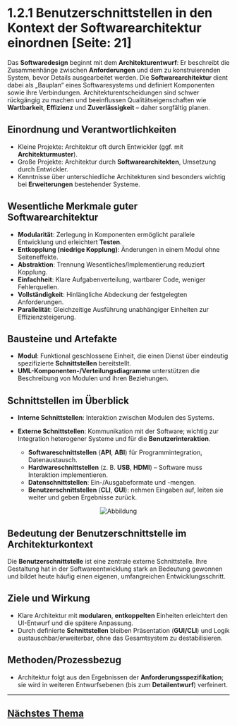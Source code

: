 # 1.2.1 Benutzerschnittstellen in den Kontext der Softwarearchitektur einordnen [Seite: 21]

Das **Softwaredesign** beginnt mit dem **Architekturentwurf**: Er beschreibt die Zusammenhänge zwischen **Anforderungen** und dem zu konstruierenden System, bevor Details ausgearbeitet werden. Die **Softwarearchitektur** dient dabei als „Bauplan“ eines Softwaresystems und definiert Komponenten sowie ihre Verbindungen. Architekturentscheidungen sind schwer rückgängig zu machen und beeinflussen Qualitätseigenschaften wie **Wartbarkeit**, **Effizienz** und **Zuverlässigkeit** – daher sorgfältig planen.

## Einordnung und Verantwortlichkeiten

* Kleine Projekte: Architektur oft durch Entwickler (ggf. mit **Architekturmuster**).
* Große Projekte: Architektur durch **Softwarearchitekten**, Umsetzung durch Entwickler.
* Kenntnisse über unterschiedliche Architekturen sind besonders wichtig bei **Erweiterungen** bestehender Systeme. 

## Wesentliche Merkmale guter Softwarearchitektur

* **Modularität**: Zerlegung in Komponenten ermöglicht parallele Entwicklung und erleichtert **Testen**.
* **Entkopplung (niedrige Kopplung)**: Änderungen in einem Modul ohne Seiteneffekte.
* **Abstraktion**: Trennung Wesentliches/Implementierung reduziert Kopplung.
* **Einfachheit**: Klare Aufgabenverteilung, wartbarer Code, weniger Fehlerquellen.
* **Vollständigkeit**: Hinlängliche Abdeckung der festgelegten Anforderungen.
* **Parallelität**: Gleichzeitige Ausführung unabhängiger Einheiten zur Effizienzsteigerung.

## Bausteine und Artefakte

* **Modul**: Funktional geschlossene Einheit, die einen Dienst über eindeutig spezifizierte **Schnittstellen** bereitstellt.
* **UML-Komponenten-/Verteilungsdiagramme** unterstützen die Beschreibung von Modulen und ihren Beziehungen. 

## Schnittstellen im Überblick

* **Interne Schnittstellen**: Interaktion zwischen Modulen des Systems.
* **Externe Schnittstellen**: Kommunikation mit der Software; wichtig zur Integration heterogener Systeme und für die **Benutzerinteraktion**.

  * **Softwareschnittstellen** (**API**, **ABI**) für Programmintegration, Datenaustausch.
  * **Hardwareschnittstellen** (z. B. **USB**, **HDMI**) – Software muss Interaktion implementieren.
  * **Datenschnittstellen**: Ein-/Ausgabeformate und -mengen.
  * **Benutzerschnittstellen** (**CLI**, **GUI**): nehmen Eingaben auf, leiten sie weiter und geben Ergebnisse zurück. 

<div style="display:flex;justify-content:center">
    <img src="/lernfeld10a/1_2_1/image.png" alt="Abbildung" style="max-width:100%;height:auto;display:block;margin:0;" />
</div>

## Bedeutung der Benutzerschnittstelle im Architekturkontext

Die **Benutzerschnittstelle** ist eine zentrale externe Schnittstelle. Ihre Gestaltung hat in der Softwareentwicklung stark an Bedeutung gewonnen und bildet heute häufig einen eigenen, umfangreichen Entwicklungsschritt. 

## Ziele und Wirkung

* Klare Architektur mit **modularen**, **entkoppelten** Einheiten erleichtert den UI-Entwurf und die spätere Anpassung.
* Durch definierte **Schnittstellen** bleiben Präsentation (**GUI/CLI**) und Logik austauschbar/erweiterbar, ohne das Gesamtsystem zu destabilisieren. 

## Methoden/Prozessbezug

* Architektur folgt aus den Ergebnissen der **Anforderungsspezifikation**; sie wird in weiteren Entwurfsebenen (bis zum **Detailentwurf**) verfeinert. 

---

## [Nächstes Thema](./1.2.2_Architekturmuster_unterscheiden.md)